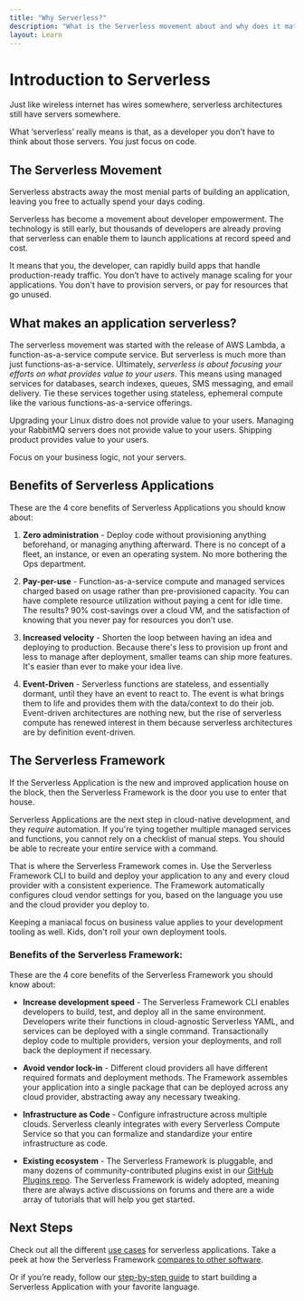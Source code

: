 ```yaml
---
title: "Why Serverless?"
description: "What is the Serverless movement about and why does it matter?"
layout: Learn
---
```


# Introduction to Serverless

Just like wireless internet has wires somewhere, serverless architectures still have servers somewhere.

What ‘serverless’ really means is that, as a developer you don’t have to think about those servers. You just focus on code.

## The Serverless Movement

Serverless abstracts away the most menial parts of building an application, leaving you free to actually spend your days coding.

Serverless has become a movement about developer empowerment. The technology is still early, but thousands of developers are already proving that serverless can enable them to launch applications at record speed and cost.

It means that you, the developer, can rapidly build apps that handle production-ready traffic. You don’t have to actively manage scaling for your applications. You don't have to provision servers, or pay for resources that go unused.

## What makes an application serverless?

The serverless movement was started with the release of AWS Lambda, a function-as-a-service compute service. But serverless is much more than just functions-as-a-service. Ultimately, _serverless is about focusing your efforts on what provides value to your users_. This means using managed services for databases, search indexes, queues, SMS messaging, and email delivery. Tie these services together using stateless, ephemeral compute like the various functions-as-a-service offerings.

Upgrading your Linux distro does not provide value to your users. Managing your RabbitMQ servers does not provide value to your users. Shipping product provides value to your users.

Focus on your business logic, not your servers.

## Benefits of Serverless Applications

These are the 4 core benefits of Serverless Applications you should know about:

1. **Zero administration** - Deploy code without provisioning anything beforehand, or managing anything afterward. There is no concept of a fleet, an instance, or even an operating system. No more bothering the Ops department.

2. **Pay-per-use** - Function-as-a-service compute and managed services charged based on usage rather than pre-provisioned capacity. You can have complete resource utilization without paying a cent for idle time. The results? 90% cost-savings over a cloud VM, and the satisfaction of knowing that you never pay for resources you don’t use.

3. **Increased velocity** - Shorten the loop between having an idea and deploying to production. Because there's less to provision up front and less to manage after deployment, smaller teams can ship more features. It's easier than ever to make your idea live.

4. **Event-Driven** - Serverless functions are stateless, and essentially dormant, until they have an event to react to. The event is what brings them to life and provides them with the data/context to do their job. Event-driven architectures are nothing new, but the rise of serverless compute has renewed interest in them because serverless architectures are by definition event-driven.

## The Serverless Framework

If the Serverless Application is the new and improved application house on the block, then the Serverless Framework is the door you use to enter that house.

Serverless Applications are the next step in cloud-native development, and they _require_ automation. If you're tying together multiple managed services and functions, you cannot rely on a checklist of manual steps. You should be able to recreate your entire service with a command.

That is where the Serverless Framework comes in. Use the Serverless Framework CLI to build and deploy your application to any and every cloud provider with a consistent experience. The Framework automatically configures cloud vendor settings for you, based on the language you use and the cloud provider you deploy to.

Keeping a maniacal focus on business value applies to your development tooling as well. Kids, don't roll your own deployment tools.

### Benefits of the Serverless Framework:

These are the 4 core benefits of the Serverless Framework you should know about:

* **Increase development speed** - The Serverless Framework CLI enables developers to build, test, and deploy all in the same environment. Developers write their functions in cloud-agnostic Serverless YAML, and services can be deployed with a single command. Transactionally deploy code to multiple providers, version your deployments, and roll back the deployment if necessary.

* **Avoid vendor lock-in** - Different cloud providers all have different required formats and deployment methods. The Framework assembles your application into a single package that can be deployed across any cloud provider, abstracting away any necessary tweaking.

* **Infrastructure as Code** - Configure infrastructure across multiple clouds. Serverless cleanly integrates with every Serverless Compute Service so that you can formalize and standardize your entire infrastructure as code.

* **Existing ecosystem** - The Serverless Framework is pluggable, and many dozens of community-contributed plugins exist in our [GitHub Plugins repo](https://github.com/serverless/plugins). The Serverless Framework is widely adopted, meaning there are always active discussions on forums and there are a wide array of tutorials that will help you get started.

## Next Steps

Check out all the different [use cases](./use-cases.md) for serverless applications. Take a peek at how the Serverless Framework [compares to other software](./serverless-vs-other.md).

Or if you’re ready, follow our [step-by-step guide](./getting-started) to start building a Serverless Application with your favorite language.
